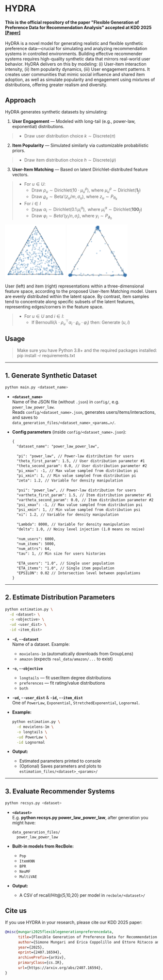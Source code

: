 # HYDRA

#### This is the official repository of the paper "Flexible Generation of Preference Data for Recommendation Analysis" accepted at KDD 2025 [[Paper]](https://arxiv.org/abs/2407.16594)
HyDRA is a novel model for generating realistic and flexible synthetic preference data—crucial for simulating and
analyzing recommendation systems in controlled environments.
Building effective recommender systems requires high-quality synthetic data that mirrors real-world user behavior.
HyDRA delivers on this by modeling: (i) User-item interaction intensity, (ii) Item popularity dynamics, 
(iii) User engagement patterns.
It creates user communities that mimic social influence and shared item adoption, as well as simulate
popularity and engagement using mixtures of distributions, offering greater realism and diversity.

## Approach
HyDRA generates synthetic datasets by simulating:
1. **User Engagement** — Modeled with long-tail (e.g., power-law, exponential) distributions.
> - Draw user distribution choice $k \sim \textrm{Discrete}(\pi)$

2. **Item Popularity** — Simulated similarly via customizable probabilistic priors.
> - Draw item distribution choice $h \sim \textrm{Discrete}(\psi)$

3. **User-Item Matching** — Based on latent Dirichlet-distributed feature vectors.
> - For $u \in U$:
>    - Draw $\rho_u \sim \text{Dirichlet}(10 \cdot \mu_u^\rho)$, where $\mu_u^\rho \sim \text{Dirichlet}(\mathbf{1}_f)$
>    - Draw $\varrho_u \sim \text{Beta}'(z_u / m, \sigma_u)$, where $z_u \sim P_{\theta_k}$
> - For $i \in I$
>    - Draw $\alpha_i \sim \textrm{Dirichlet}(0.1 \, \mu_i^\alpha), \,\ \mbox{where } \mu_i^\alpha \sim \textrm{Dirichlet}(\mathbf{100}_f)$
>    - Draw $\varphi_i \sim \mathit{Beta}'(y_i/n, \sigma_i), \; \mbox{where } y_i \sim P_{\vartheta_h}$

<img src="imgs/multi_user_dirichlet.png" width="200"/> <img src="imgs/multi_item_dirichlet.png" width="200"/> 

User (left) and item (right) representations within a three-dimensional feature space, according to the proposed User-Item Matching model. Users are evenly distributed within the latent space. By contrast, item samples tend to concentrate along specific subsets of the latent features, representing edges/corners in the feature space.

> - For $u \in U$ and $i \in I$:
>   - If $\textrm{Bernoulli} \big(\lambda\cdot \rho_u^\top \alpha_i \cdot \varrho_u \cdot \varphi_i \big)$ then: Generate $(u,i)$


## Usage

> Make sure you have Python 3.8+ and the required packages installed:  
> pip install -r requirements.txt

---

## 1. Generate Synthetic Dataset

```bash
python main.py <dataset_name>
```

- **`<dataset_name>`**  
  Name of the JSON file (without `.json`) in `config/`, e.g. `power_law_power_law`.  
  Reads `config/<dataset_name>.json`, generates users/items/interactions, and saves to  
  `data_generation_files/<dataset_name>_<params…>/`.

- **Config parameters** (inside `config/<dataset_name>.json`):
  ```jsonc
  {
    "dataset_name": "power_law_power_law",
  
    "pi": "power_law", // Power-law distribution for users
    "theta_first_param": 1.5, // User distribution parameter #1
    "theta_second_param": 0.0, // User distribution parameter #2
    "pi_xmax": -1, // Max value sampled from distribution pi
    "pi_xmin": 1, // Min value sampled from distribution pi
    "zeta": 1.2, // Variable for density manipulation
  
    "psi": "power_law", // Power-law distribution for users
    "vartheta_first_param": 1.5, // Item distribution parameter #1
    "vartheta_second_param": 0.0, // Item distribution parameter #2
    "psi_xmax": -1, // Max value sampled from distribution psi
    "psi_xmin": 1, // Min value sampled from distribution psi
    "xi": 1.2, // Variable for density manipulation
  
    "Lambda": 8000, // Variable for density manipulation
    "delta": 1.0, // Noisy level injection (1.0 means no noise)

    "num_users": 6000,
    "num_items": 5000,
    "num_attrs": 64,
    "tau": 1, // Min size for users histories

    "ETA_users": "1.0", // Single user population
    "ETA_items": "1.0", // Single item population
    "EPSILON": 0.02 // Intersection level between populations
  }
  ```

---

## 2. Estimate Distribution Parameters

```bash
python estimation.py \
  -d <dataset> \
  -o <objective> \
  -ud <user_dist> \
  -id <item_dist>
```

- **`-d`, `--dataset`**  
  Name of a dataset. Example:  
  - `movielens-1m` (automatically downloads from GroupLens)  
  - `amazon` (expects `real_data/amazon/...` to exist)

- **`-o`, `--objective`**  
  - `longtails` — fit user/item degree distributions  
  - `preferences` — fit rating/value distributions
  - `both` 

- **`-ud`, `--user_dist`** & **`-id`, `--item_dist`**  
  One of `PowerLaw`, `Exponential`, `StretchedExponential`, `Lognormal`.

- **Example:**
  ```bash
  python estimation.py \
    -d movielens-1m \
    -o longtails \
    -ud PowerLaw \
    -id Lognormal
  ```

- **Output:**
  - Estimated parameters printed to console  
  - (Optional) Saves parameters and plots to `estimation_files/<dataset>_<params>/`

---

## 3. Evaluate Recommender Systems

```bash
python recsys.py <dataset>
```

- **`<dataset>`**  
  E.g. **python recsys.py power_law_power_law**, after generation you might have:
  ```text
  data_generation_files/
    power_law_power_law
  ```

- **Built-in models from RecBole:**  
  - `Pop`
  - `ItemKNN`
  - `BPR`  
  - `NeuMF`  
  - `MultiVAE`

- **Output:**
  - A CSV of recall/Hit@{5,10,20} per model in `recbole/<dataset>/`

## Cite us
If you use HYDRA in your research, please cite our KDD 2025 paper:

```bibtex
@misc{mungari2025flexiblegenerationpreferencedata,
      title={Flexible Generation of Preference Data for Recommendation Analysis}, 
      author={Simone Mungari and Erica Coppolillo and Ettore Ritacco and Giuseppe Manco},
      year={2025},
      eprint={2407.16594},
      archivePrefix={arXiv},
      primaryClass={cs.IR},
      url={https://arxiv.org/abs/2407.16594},
}
